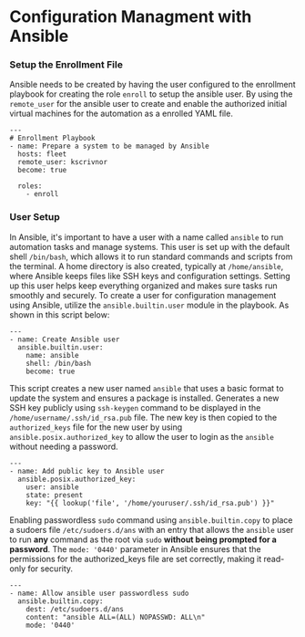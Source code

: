 # Configuration Managment with Ansible
### Setup the Enrollment File
Ansible needs to be created by having the user configured to the enrollment playbook for creating the role `enroll` to setup the ansible user. By using the `remote_user` for the ansible user to create and enable the authorized initial virtual machines for the automation as a enrolled YAML file.
```
---
# Enrollment Playbook
- name: Prepare a system to be managed by Ansible
  hosts: fleet
  remote_user: kscrivnor
  become: true

  roles:
    - enroll
```

### User Setup
In Ansible, it's important to have a user with a name called `ansible` to run automation tasks and manage systems. This user is set up with the default shell `/bin/bash`, which allows it to run standard commands and scripts from the terminal. A home directory is also created, typically at `/home/ansible`, where Ansible keeps files like SSH keys and configuration settings. Setting up this user helps keep everything organized and makes sure tasks run smoothly and securely. To create a user for configuration management using Ansible, utilize the `ansible.builtin.user` module in the playbook. As shown in this script below:
```
---
- name: Create Ansible user
  ansible.builtin.user:
    name: ansible
    shell: /bin/bash
    become: true
```
This script creates a new user named `ansible` that uses a basic format to update the system and ensures a package is installed. Generates a new SSH key publicly using `ssh-keygen` command to be displayed in the `/home/username/.ssh/id_rsa.pub` file. The new key is then copied to the `authorized_keys` file for the new user by using `ansible.posix.authorized_key` to allow the user to login as the `ansible` without needing a password. 
```
---
- name: Add public key to Ansible user
  ansible.posix.authorized_key:
    user: ansible
    state: present
    key: "{{ lookup('file', '/home/youruser/.ssh/id_rsa.pub') }}"
```
Enabling passwordless `sudo` command using `ansible.builtin.copy` to place a sudoers file `/etc/sudoers.d/ans` with an entry that allows the `ansible` user to run **any** command as the root via `sudo` **without being prompted for a password**. The `mode: '0440'` parameter in Ansible ensures that the permissions for the authorized_keys file are set correctly, making it read-only for security. 

```
---
- name: Allow ansible user passwordless sudo
  ansible.builtin.copy:
    dest: /etc/sudoers.d/ans
    content: "ansible ALL=(ALL) NOPASSWD: ALL\n"
    mode: '0440'
```
